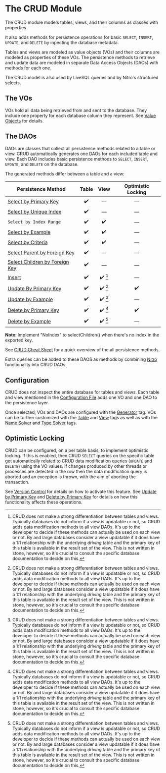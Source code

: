 # The CRUD Module

The CRUD module models tables, views, and their columns as classes with properties.

It also adds methods for persistence operations for basic `SELECT`, `INSERT`, `UPDATE`, and `DELETE`
by inpecting the database metadata.

Tables and views are modeled as value objects (VOs) and their columns are modeled as properties of these VOs. 
The persistence methods to retrieve and update data are modeled in separate Data Access Objects (DAOs) with
methods for each one.

The CRUD model is also used by LiveSQL queries and by Nitro's structured selects.


## The VOs

VOs hold all data being retrieved from and sent to the database. They include one property for each database column
they represent. See [Value Objects](./value-objects.md) for details.


## The DAOs

DAOs are classes that collect all persistence methods related to a table or view. CRUD automatically generates one DAOs
for each included table and view. Each DAO includes basic persistence methods to `SELECT`, `INSERT`, `UPDATE`, and `DELETE`
on the database.

The generated methods differ between a table and a view:

| Persistence Method | Table | View | Optimistic Locking |
| -- | :--: | :--: | :--: |
| [Select by Primary Key](./select-by-primary-key.md) | :heavy_check_mark: | &mdash; | &mdash; |
| [Select by Unique Index](./select-by-unique-index.md) | :heavy_check_mark: | &mdash; | &mdash; |
| `Select by Index Range` | :heavy_check_mark: | :heavy_check_mark: | &mdash; |
| [Select by Example](./select-by-example.md) | :heavy_check_mark: | :heavy_check_mark: | &mdash; |
| [Select by Criteria](./select-by-criteria.md) | :heavy_check_mark: | :heavy_check_mark: | &mdash; |
| [Select Parent by Foreign Key](./select-parent-by-foreign-key.md) | :heavy_check_mark: | &mdash; | &mdash; |
| [Select Children by Foreign Key](./select-children-by-foreign-key.md) | :heavy_check_mark: | &mdash; | &mdash; |
| [Insert](./insert.md) | :heavy_check_mark: | :heavy_check_mark: [^1] | &mdash; |
| [Update By Primary Key](./update-by-primary-key.md) | :heavy_check_mark: | :heavy_check_mark: [^1] | :heavy_check_mark: |
| [Update by Example](./update-by-example.md) | :heavy_check_mark: | :heavy_check_mark: [^1] | &mdash; |
| [Delete by Primary Key](./delete-by-primary-key.md) | :heavy_check_mark: | :heavy_check_mark: [^1] | :heavy_check_mark: |
| [Delete by Example](./delete-by-example.md) | :heavy_check_mark: | :heavy_check_mark: [^1] | &mdash; |

**Note**: Implement "NoIndex" to selectChildren() when there's no index in the exported key.


[^1]: CRUD does not make a strong differentiation between tables and views. Typically databases do not inform 
if a view is updatable or not, so CRUD adds data modification methods to all view DAOs. It's up to the developer
to decide if these methods can actually be used on each view or not. By and large databases consider a view 
updatable if it does have a 1:1 relationship with the underlying *driving* table and the primary key of this 
table is available in the result set of the view. This is not written in stone, however, so it's crucial to 
consult the specific database documentation to decide on this.

See [CRUD Cheat Sheet](./crud-cheat-sheet.md) for a quick overview of the all persistence methods.

Extra queries can be added to these DAOS as methods by combining [Nitro](../nitro/nitro.md) functionality into 
CRUD DAOs.


## Configuration

CRUD does not inspect the entire database for tables and views. Each table and view mentioned in the
[Configuration File](../config/configuration-file-structure.md) adds one VO and one DAO to the persistence layer.

Once selected, VOs and DAOs are configured with the [Generator](../config/tags/mybatis-spring.md) tag. VOs can be
further customized with the [Table](../config/tags/table.md) and [View](../config/tags/view.md) tags as well as 
with the [Name Solver](../config/tags/name-solver.md) and [Type Solver](../config/tags/type-solver.md) tags.


## Optimistic Locking

CRUD can be configured, on a per table basis, to implement optimistic locking. If this is enabled, then CRUD `SELECT` queries
on the specific table get automatically related to CRUD data modification queries (`UPDATE` and `DELETE`) using the VO values. 
If changes produced by other threads or processes are detected in the row then the data modification query is aborted and an
exception is thrown, with the aim of aborting the transaction.

See [Version Control](../config/tags/version-control-column.md) for details on how to activate this feature.
See [Update by Primary Key](./update-by-primary-key.md) and [Delete by Primary Key](./delete-by-primary-key.md) for details
on how this functionality affects these operations.







